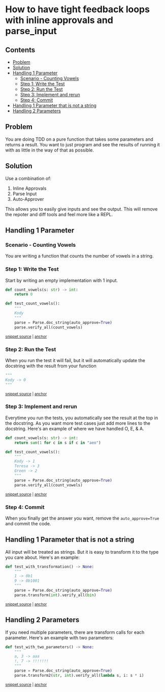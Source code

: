# How to have tight feedback loops with inline approvals and parse_input

<!-- toc -->
## Contents

  * [Problem](#problem)
  * [Solution](#solution)
  * [Handling 1 Parameter](#handling-1-parameter)
    * [Scenario - Counting Vowels](#scenario---counting-vowels)
    * [Step 1: Write the Test](#step-1-write-the-test)
    * [Step 2: Run the Test](#step-2-run-the-test)
    * [Step 3: Implement and rerun](#step-3-implement-and-rerun)
    * [Step 4: Commit](#step-4-commit)
  * [Handling 1 Parameter that is not a string](#handling-1-parameter-that-is-not-a-string)
  * [Handling 2 Parameters](#handling-2-parameters)<!-- endToc -->

## Problem
You are doing TDD on a pure function that takes some parameters and returns a result.
You want to just program and see the results of running it with as little in the way of that as possible.

## Solution
Use a combination of: 
1. Inline Approvals
2. Parse Input
3. Auto-Approver

This allows you to easily give inputs and see the output.
This will remove the repoter and diff tools and feel more like a REPL.

## Handling 1 Parameter

### Scenario - Counting Vowels
You are writing a function that counts the number of vowels in a string.

### Step 1: Write the Test
Start by writing an empty implementation with 1 input.
<!-- snippet: parse_input_step_1 -->
<a id='snippet-parse_input_step_1'></a>
```py
def count_vowels(s: str) -> int:
    return 0

def test_count_vowels():
    """
    Kody
    """
    parse = Parse.doc_string(auto_approve=True)
    parse.verify_all(count_vowels)
```
<sup><a href='/tests/test_parse_inputs.py#L57-L68' title='Snippet source file'>snippet source</a> | <a href='#snippet-parse_input_step_1' title='Start of snippet'>anchor</a></sup>
<!-- endSnippet -->

### Step 2: Run the Test
When you run the test it will fail, but it will automatically update the docstring with the result from your function
<!-- snippet: parse_input_step_2 -->
<a id='snippet-parse_input_step_2'></a>
```py
"""
Kody -> 0
"""
```
<sup><a href='/tests/test_parse_inputs.py#L51-L56' title='Snippet source file'>snippet source</a> | <a href='#snippet-parse_input_step_2' title='Start of snippet'>anchor</a></sup>
<!-- endSnippet -->

### Step 3: Implement and rerun 
Everytime you run the tests, you automatically see the result at the top in the docstring.
As you want more test cases just add more lines to the docstring.
Here's an example of where we have handled O, E, & A.
<!-- snippet: parse_input_step_3 -->
<a id='snippet-parse_input_step_3'></a>
```py
def count_vowels(s: str) -> int:
    return sum(1 for c in s if c in "aeo")

def test_count_vowels():
    """
    Kody -> 1
    Teresa -> 3
    Green -> 2
    """
    parse = Parse.doc_string(auto_approve=True)
    parse.verify_all(count_vowels)
```
<sup><a href='/tests/test_parse_inputs.py#L79-L92' title='Snippet source file'>snippet source</a> | <a href='#snippet-parse_input_step_3' title='Start of snippet'>anchor</a></sup>
<!-- endSnippet -->

### Step 4: Commit

When you finally get the answer you want, remove the `auto_approve=True` and commit the code.


## Handling 1 Parameter that is not a string
All input will be treated as strings.
But it is easy to transform it to the type you care about.
Here's an example:

<!-- snippet: parse_input_transformation -->
<a id='snippet-parse_input_transformation'></a>
```py
def test_with_transformation() -> None:
    """
    1 -> 0b1
    9 -> 0b1001
    """
    parse = Parse.doc_string(auto_approve=True)
    parse.transform(int).verify_all(bin)
```
<sup><a href='/tests/test_parse_inputs.py#L96-L106' title='Snippet source file'>snippet source</a> | <a href='#snippet-parse_input_transformation' title='Start of snippet'>anchor</a></sup>
<!-- endSnippet -->

## Handling 2 Parameters
If you need multiple parameters, there are transform calls for each parameter.
Here's an example with two parameters:

<!-- snippet: parse_input_two_parameters -->
<a id='snippet-parse_input_two_parameters'></a>
```py
def test_with_two_parameters() -> None:
    """
    a, 3 -> aaa
    !, 7 -> !!!!!!!
    """
    parse = Parse.doc_string(auto_approve=True)
    parse.transform2(str, int).verify_all(lambda s, i: s * i)
```
<sup><a href='/tests/test_parse_inputs.py#L109-L119' title='Snippet source file'>snippet source</a> | <a href='#snippet-parse_input_two_parameters' title='Start of snippet'>anchor</a></sup>
<!-- endSnippet -->
